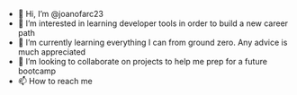 - 👋 Hi, I’m @joanofarc23
- 👀 I’m interested in learning developer tools in order to build a new career path
- 🌱 I’m currently learning everything I can from ground zero. Any advice is much appreciated
- 💞️ I’m looking to collaborate on projects to help me prep for a future bootcamp
- 📫 How to reach me 

<!---
joanofarc23/joanofarc23 is a ✨ special ✨ repository because its `README.md` (this file) appears on your GitHub profile.
You can click the Preview link to take a look at your changes.
--->
